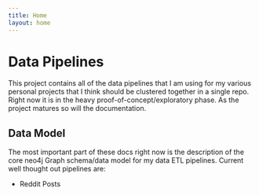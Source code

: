 ```yaml
---
title: Home
layout: home
---
```


# Data Pipelines
This project contains all of the data pipelines that I am using for my various personal projects that I think should be clustered together in a single repo. Right now it is in the heavy proof-of-concept/exploratory phase. As the project matures so will the documentation.

## Data Model
The most important part of these docs right now is the description of the core neo4j Graph schema/data model for my data ETL pipelines. Current well thought out pipelines are:
- Reddit Posts